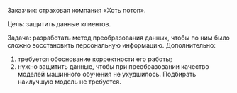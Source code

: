 Заказчик: страховая компания «Хоть потоп». 

Цель: защитить данные клиентов.

Задача: разработать метод преобразования данных, чтобы по ним было сложно восстановить персональную информацию. Дополнительно: 
1. требуется обоснование корректности его работы;
2. нужно защитить данные, чтобы при преобразовании качество моделей машинного обучения не ухудшилось. 
Подбирать наилучшую модель не требуется.
